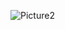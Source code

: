 ![Picture2](https://user-images.githubusercontent.com/65054637/173422372-e0760905-982e-4c46-bece-bc7ecaeed3a1.png)


<!--
**diegoperezo97/diegoperezo97** is a ✨ _special_ ✨ repository because its `README.md` (this file) appears on your GitHub profile.

Here are some ideas to get you started:

- 🔭 I’m currently working on ...
- 🌱 I’m currently learning ...
- 👯 I’m looking to collaborate on ...
- 🤔 I’m looking for help with ...
- 💬 Ask me about ...
- 📫 How to reach me: ...
- 😄 Pronouns: ...
- ⚡ Fun fact: ...
-->
